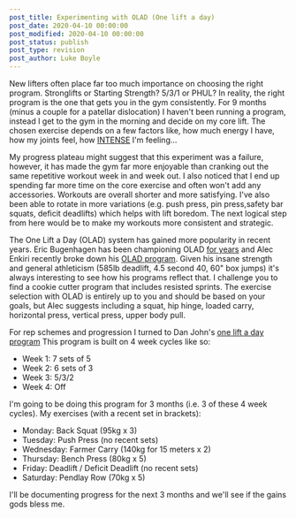 ```yaml
---
post_title: Experimenting with OLAD (One lift a day)
post_date: 2020-04-10 00:00:00
post_modified: 2020-04-10 00:00:00
post_status: publish
post_type: revision
post_author: Luke Boyle
---
```


New lifters often place far too much importance on choosing the right program.
Stronglifts or Starting Strength? 5/3/1 or PHUL? In reality, the right program
is the one that gets you in the gym consistently. For 9 months (minus a couple
for a patellar dislocation) I haven't been running a program, instead I get to
the gym in the morning and decide on my core lift. The chosen exercise depends
on a few factors like, how much energy I have, how my joints feel,
how [INTENSE](https://www.youtube.com/watch?v=s8IfPBA2kkA) I'm feeling...

My progress plateau might suggest that this experiment was a failure, however, it
has made the gym far more enjoyable than cranking out the same repetitive workout
week in and week out. I also noticed that I end up spending far more time on the
core exercise and often won't add any accessories. Workouts are overall shorter and
more satisfying. I've also been able to rotate in more variations (e.g. push press,
pin press,safety bar squats, deficit deadlifts) which helps with lift boredom.
The next logical step from here would be to make my workouts more consistent and strategic.

The One Lift a Day (OLAD) system has gained more popularity in recent years. Eric Bugenhagen
has been championing OLAD [for years](https://youtu.be/gcr4aVLHaXI) and Alec Enkiri
recently broke down his [OLAD program](https://youtu.be/yfWwfEwA1jU). Given his insane
strength and general athleticism (585lb deadlift, 4.5 second 40, 60" box jumps) it's
always interesting to see how his programs reflect that. I challenge you to find a cookie
cutter program that includes resisted sprints. The exercise selection with OLAD is entirely
up to you and should be based on your goals, but Alec suggests including a squat, hip hinge,
loaded carry, horizontal press, vertical press, upper body pull.

For rep schemes and progression I turned to Dan John's
[one lift a day program](https://www.t-nation.com/workouts/one-lift-a-day-program) This
program is built on 4 week cycles like so:

-   Week 1: 7 sets of 5
-   Week 2: 6 sets of 3
-   Week 3: 5/3/2
-   Week 4: Off

I'm going to be doing this program for 3 months (i.e. 3 of these 4 week cycles).
My exercises (with a recent set in brackets):

-   Monday: Back Squat (95kg x 3)
-   Tuesday: Push Press (no recent sets)
-   Wednesday: Farmer Carry (140kg for 15 meters x 2)
-   Thursday: Bench Press (80kg x 5)
-   Friday: Deadlift / Deficit Deadlift (no recent sets)
-   Saturday: Pendlay Row (70kg x 5)

I'll be documenting progress for the next 3 months and we'll see if the gains gods bless me.
